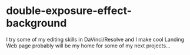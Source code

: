 # double-exposure-effect-background
I try some of my editing skills in DaVinci/Resolve and I make cool Landing Web page probably will be my home for some of my next projects...
